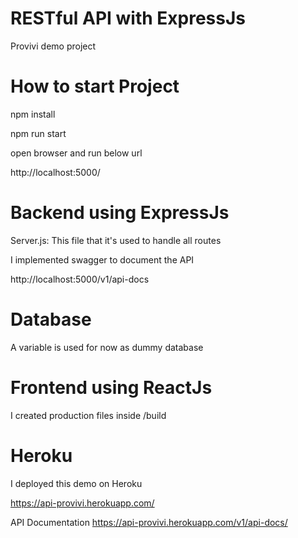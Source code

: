 # RESTful API with ExpressJs

Provivi demo project

# How to start Project

npm install

npm run start

open browser and run below url

http://localhost:5000/

# Backend using ExpressJs

Server.js: This file that it's used to handle all routes

I implemented swagger to document the API

http://localhost:5000/v1/api-docs

# Database

A variable is used for now as dummy database

# Frontend using ReactJs

I created production files inside /build

# Heroku

I deployed this demo on Heroku

https://api-provivi.herokuapp.com/

API Documentation
https://api-provivi.herokuapp.com/v1/api-docs/
